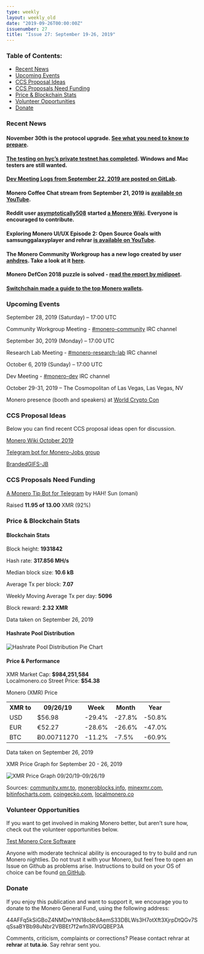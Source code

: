 ```yaml
---
type: weekly
layout: weekly_old
date: "2019-09-26T00:00:00Z"
issuenumber: 27
title: "Issue 27: September 19-26, 2019"
---
```


<h3>Table of Contents:</h3>
<ul class="contents">
    <li><a href="#news">Recent News</a></li>
    <li><a href="#events">Upcoming Events</a></li>
    <li><a href="#ideas">CCS Proposal Ideas</a></li>
    <li><a href="#proposals">CCS Proposals Need Funding</a></li>
    <li><a href="#stats">Price & Blockchain Stats</a></li>
    <li><a href="#volunteer">Volunteer Opportunities</a></li>
    <li><a href="#donate">Donate</a></li>
</ul>

<h3 id="news">Recent News</h3>

<div class="newsbyte">
    <h4>November 30th is the protocol upgrade. <a href="https://www.reddit.com/r/Monero/comments/d884zt/preliminary_information_thread_regarding_the/" target="_blank">See what you need to know to prepare</a>.
    </h4>
</div>

<div class="newsbyte">
    <h4><a href="https://www.reddit.com/r/Monero/comments/d9bbcv/randomx_testnet/" target="_blank">The testing on hyc’s private testnet has completed</a>. Windows and Mac testers are still wanted.
    </h4>
</div>

<div class="newsbyte">
    <h4><a href="https://repo.getmonero.org/monero-project/monero-site/blob/7a7ce8274b6b61d0ee930459fd71d08ba69cf138/_posts/2019-09-22-logs-for-the-dev-meeting-held-on-2019-09-22.md" target="_blank">Dev Meeting Logs from September 22, 2019 are posted on GitLab</a>.</h4>
</div>

<div class="newsbyte">
    <h4>Monero Coffee Chat stream from September 21, 2019 is <a href="https://youtu.be/1y0YeTLbYEc" target="_blank">available on YouTube</a>.</h4>
</div>

<div class="newsbyte">
    <h4>Reddit user <a href="https://old.reddit.com/user/asymptotically508" target="_blank">asymptotically508</a> started <a href="https://xmr.wiki/Main_Page" target="_blank">a Monero Wiki</a>. Everyone is encouraged to contribute.</h4>
</div>


<div class="newsbyte">
    <h4>Exploring Monero UI/UX Episode 2: Open Source Goals with samsunggalaxyplayer and rehrar <a href="https://youtu.be/5TVhSVV0jko" target="_blank">is available on YouTube</a>.</h4>
</div>

<div class="newsbyte">
    <h4>The Monero Community Workgroup has a new logo created by user <a href="https://www.reddit.com/user/anhdres" target="_blank">anhdres</a>. Take a look at it  <a href="https://www.reddit.com/r/Monero/comments/d6mafx/new_logo_for_the_monero_community_workgroup/" target="_blank">here</a>.
    </h4>
</div>

<div class="newsbyte">
    <h4>Monero DefCon 2018 puzzle is solved - <a href="https://www.reddit.com/r/Monero/comments/d7dpzw/solved_monero_defcon_2018_puzzle/" target="_blank">read the report by midipoet</a>.</h4>
</div>

<div class="newsbyte">
    <h4><a href="https://www.switchain.com/blog/best-monero-wallets-top-8-monero-wallets-2019/" target="_blank">Switchchain made a guide to the top Monero wallets</a>.</h4>
</div>

<h3 id="events">Upcoming Events</h3>

<div class="event">
    <p class="date" markdown="1">September 28, 2019 (Saturday) – 17:00 UTC</p>
    <p markdown="1">Community Workgroup Meeting - <a href="irc://chat.freenode.net/#monero-community" target="_blank">#monero-community</a> IRC channel</p>
</div>

<div class="event">
    <p class="date" markdown="1">September 30, 2019 (Monday) – 17:00 UTC</p>
    <p markdown="1">Research Lab Meeting - <a href="irc://chat.freenode.net/#monero-research-lab" target="_blank">#monero-research-lab</a> IRC channel</p>
</div>

<div class="event">
    <p class="date" markdown="1">October 6, 2019 (Sunday) – 17:00 UTC</p>
    <p markdown="1">Dev Meeting - <a href="irc://chat.freenode.net/#monero-dev" target="_blank">#monero-dev</a> IRC channel</p>
</div>

<div class="event">
    <p class="date" markdown="1">October 29-31, 2019 – The Cosmopolitan of Las Vegas, Las Vegas, NV</p>
    <p markdown="1">Monero presence (booth and speakers) at <a href="https://worldcryptocon.com/" target="_blank">World Crypto Con</a></p>
</div>



<h3 id="ideas">CCS Proposal Ideas</h3>

<p>Below you can find recent CCS proposal ideas open for discussion.</p>

<div class="proposal">
<p><a href="https://repo.getmonero.org/monero-project/ccs-proposals/merge_requests/98" target="_blank">Monero Wiki October 2019</a></p>
</div>

<div class="proposal">
<p><a href="https://repo.getmonero.org/monero-project/ccs-proposals/merge_requests/91" target="_blank">Telegram bot for Monero-Jobs group</a></p>
</div>

<div class="proposal">
<p><a href="https://repo.getmonero.org/monero-project/ccs-proposals/merge_requests/88" target="_blank">BrandedGIFS-JB</a></p>
</div>

<h3 id="proposals">CCS Proposals Need Funding</h3>

<div class="proposal">
    <p><a href="https://ccs.getmonero.org/proposals/monero-tip-bot.html" target="_blank">A Monero Tip Bot for Telegram</a> by HAH! Sun (omani)</p>
    <p>Raised <b>11.95 of 13.00</b> XMR (92%)</p>
</div>

<h3 id="stats">Price & Blockchain Stats</h3>

<h4 class="stat">Blockchain Stats</h4>

<div class="bcstats">
    <p>Block height: <b>1931842</b></p>
    <p>Hash rate: <b>317.856 MH/s</b></p>
    <p>Median block size: <b>10.6 kB</b></p>
    <p>Average Tx per block: <b>7.07</b></p>
    <p>Weekly Moving Average Tx per day: <b>5096</b></p>
    <p>Block reward: <b>2.32 XMR</b></p>
</div>
<p class="note">Data taken on September 26, 2019</p>

<h4 class="stat">Hashrate Pool Distribution</h4>
<p><img src="/img/hashrate-pool-distribution-0926.png" alt="Hashrate Pool Distribution Pie Chart"/></p>

<h4 class="stat">Price & Performance</h4>

<div class="price-intro">XMR Market Cap: <b>$984,251,584</b><br>Localmonero.co Street Price: <b>$54.38</b></div>

<p class="table-title">Monero (XMR) Price</p>
<table class="price-table">
  <tr class="row1">
    <th>XMR to</th>
    <th>09/26/19</th>
    <th>Week</th>
    <th>Month</th>
    <th>Year</th>
  </tr>
  <tr>
    <td data-th="XMR to">USD</td>
    <td data-th="09/26/19">$56.98</td>
    <td data-th="Week" class="red">-29.4%</td>
    <td data-th="Month" class="red">-27.8%</td>
    <td data-th="Year" class="red">-50.8%</td>
  </tr>
  <tr class="row3">
    <td data-th="XMR to">EUR</td>
    <td data-th="09/26/19">€52.27</td>
    <td data-th="Week" class="red">-28.6%</td>
    <td data-th="Month" class="red">-26.6%</td>
    <td data-th="Year" class="red">-47.0%</td>
  </tr>
  <tr>
    <td data-th="XMR to">BTC</td>
    <td data-th="09/26/19">Ƀ0.00711270</td>
    <td data-th="Week" class="red">-11.2%</td>
    <td data-th="Month" class="red">-7.5%</td>
    <td data-th="Year" class="red">-60.9%</td>
  </tr>
</table>
<p class="note">Data taken on September 26, 2019</p>

<p class="table-title">XMR Price Graph for September 20 - 26, 2019</p>

![XMR Price Graph 09/20/19-09/26/19](/img/weekly-chart-0926.png "XMR Price Graph 09/20/19-09/26/19") 

Sources: <a href="https://community.xmr.to/explorer/mainnet/" target="_blank">community.xmr.to</a>, <a href="https://moneroblocks.info/stats/transaction-stats" target="_blank">moneroblocks.info</a>, <a href="https://minexmr.com/pools.html" target="_blank">minexmr.com</a>, <a href="https://bitinfocharts.com/monero/" target="_blank">bitinfocharts.com</a>, <a href="https://www.coingecko.com/" target="_blank">coingecko.com</a>, <a href="https://localmonero.co/" target="_blank">localmonero.co</a>

<h3 id="volunteer">Volunteer Opportunities</h3>

<p>If you want to get involved in making Monero better, but aren’t sure how, check out the volunteer opportunities below.</p>

<div class="newsbyte">
    <p class="date"><a href="https://github.com/monero-project/monero" target="_blank">Test Monero Core Software</a></p>
    <p>Anyone with moderate technical ability is encouraged to try to build and run Monero nightlies. Do not trust it with your Monero, but feel free to open an Issue on Github as problems arise. Instructions to build on your OS of choice can be found <a href="https://github.com/monero-project/monero#compiling-monero-from-source" target="_blank">on GitHub</a>. </p>
</div>

<h3 id="donate">Donate</h3>

<p markdown="1">If you enjoy this publication and want to support it, we encourage you to donate to the Monero General Fund, using the following address:</p>

<p class="address" markdown="1">44AFFq5kSiGBoZ4NMDwYtN18obc8AemS33DBLWs3H7otXft3XjrpDtQGv7SqSsaBYBb98uNbr2VBBEt7f2wfn3RVGQBEP3A</p>

<!--p><a href="monero:44AFFq5kSiGBoZ4NMDwYtN18obc8AemS33DBLWs3H7otXft3XjrpDtQGv7SqSsaBYBb98uNbr2VBBEt7f2wfn3RVGQBEP3A" class="qr"><img src="/img/donate-monero.png"></a></p-->

Comments, criticism, complaints or corrections? Please contact rehrar at **rehrar** at **tuta.io**. Say rehrar sent you.